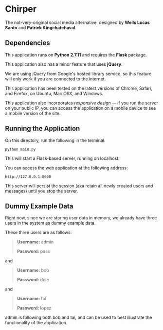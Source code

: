 # Chirper

The not-very-original social media alternative, designed by **Wells Lucas Santo** and **Patrick Kingchatchaval**.

## Dependencies

This application runs on **Python 2.7.11** and requires the **Flask** package.

This application also has a minor feature that uses **jQuery**.

We are using jQuery from Google's hosted library service, so this feature will only work if you are connected to the internet.

This application has been tested on the latest versions of Chrome, Safari, and Firefox, on Ubuntu, Mac OSX, and Windows.

This application also incorporates *responsive design* — if you run the server on your public IP, you can access the application on a mobile device to see a mobile version of the site. 

## Running the Application

On this directory, run the following in the terminal:

`python main.py`

This will start a Flask-based server, running on localhost.

You can access the web application at the following address:

`http://127.0.0.1:8000`

This server will persist the session (aka retain all newly created users and messages) until you stop the server.

## Dummy Example Data

Right now, since we are storing user data in memory, we already have three users in the system as dummy example data.

These three users are as follows:

> **Username:** admin
>
> **Password:** pass

and

> **Username:** bob
>
> **Password:** dole

and

> **Username:** tai
>
> **Password:** lopez

admin is following both bob and tai, and can be used to best illustrate the functionality of the application.
